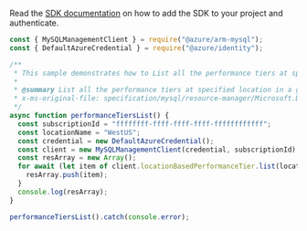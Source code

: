Read the [SDK documentation](https://github.com/Azure/azure-sdk-for-js/blob/%40azure%2Farm-mysql_5.0.1/sdk/mysql/arm-mysql/README.md) on how to add the SDK to your project and authenticate.

```javascript
const { MySQLManagementClient } = require("@azure/arm-mysql");
const { DefaultAzureCredential } = require("@azure/identity");

/**
 * This sample demonstrates how to List all the performance tiers at specified location in a given subscription.
 *
 * @summary List all the performance tiers at specified location in a given subscription.
 * x-ms-original-file: specification/mysql/resource-manager/Microsoft.DBforMySQL/stable/2017-12-01/examples/PerformanceTiersListByLocation.json
 */
async function performanceTiersList() {
  const subscriptionId = "ffffffff-ffff-ffff-ffff-ffffffffffff";
  const locationName = "WestUS";
  const credential = new DefaultAzureCredential();
  const client = new MySQLManagementClient(credential, subscriptionId);
  const resArray = new Array();
  for await (let item of client.locationBasedPerformanceTier.list(locationName)) {
    resArray.push(item);
  }
  console.log(resArray);
}

performanceTiersList().catch(console.error);
```
